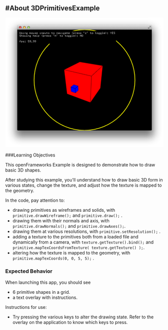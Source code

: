 #About 3DPrimitivesExample
--
![Screenshot of Example](easyCamExample.png)

###Learning Objectives

This openFrameworks Example is designed to demonstrate how to draw basic 3D shapes. 

After studying this example, you'll understand how to draw basic 3D form in various states, change the texture, and adjust how the texture is mapped to the geometry.

In the code, pay attention to:

* drawing primitives as wireframes and solids, with ```primitive.drawWireframe();``` and ```primitive.draw();``` . 
* drawing them with their normals and axis, with ```primitive.drawNormals();``` and ```primitive.drawAxes();```. 
* drawing them at various resolutions, with ```primitive.setResolution();``` . 
* adding a texture to the primitives both from a loaded file and dynamically from a camera, with ```texture.getTexture().bind();``` and ```primitive.mapTexCoordsFromTexture( texture.getTexture() );```. 
* altering how the texture is mapped to the geometry, with ``` primitive.mapTexCoords(0, 0, 5, 5);``` . 


### Expected Behavior

When launching this app, you should see 

* 6 primitive shapes in a grid. 
* a text overlay with instructions. 

Instructions for use:

* Try pressing the various keys to alter the drawing state. Refer to the overlay on the application to know which keys to press. 



